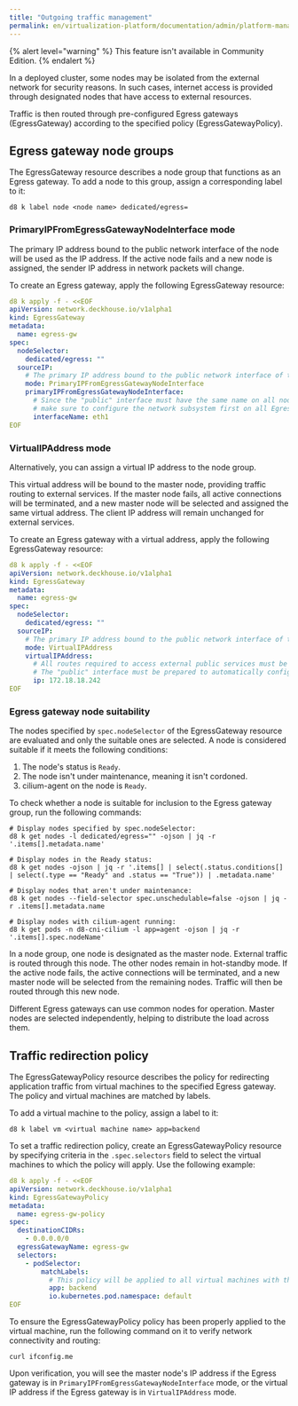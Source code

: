 ```yaml
---
title: "Outgoing traffic management"
permalink: en/virtualization-platform/documentation/admin/platform-management/network/egress.html
---
```


{% alert level="warning" %}
This feature isn't available in Community Edition.
{% endalert %}

In a deployed cluster, some nodes may be isolated from the external network for security reasons.
In such cases, internet access is provided through designated nodes that have access to external resources.

Traffic is then routed through pre-configured Egress gateways (EgressGateway) according to the specified policy (EgressGatewayPolicy).

## Egress gateway node groups

The EgressGateway resource describes a node group that functions as an Egress gateway.
To add a node to this group, assign a corresponding label to it:

```shell
d8 k label node <node name> dedicated/egress=
```

### PrimaryIPFromEgressGatewayNodeInterface mode

The primary IP address bound to the public network interface of the node will be used as the IP address.
If the active node fails and a new node is assigned, the sender IP address in network packets will change.

To create an Egress gateway, apply the following EgressGateway resource:

```yaml
d8 k apply -f - <<EOF
apiVersion: network.deckhouse.io/v1alpha1
kind: EgressGateway
metadata:
  name: egress-gw
spec:
  nodeSelector:
    dedicated/egress: ""
  sourceIP:
    # The primary IP address bound to the public network interface of the node will be used as the IP address
    mode: PrimaryIPFromEgressGatewayNodeInterface
    primaryIPFromEgressGatewayNodeInterface:
      # Since the "public" interface must have the same name on all nodes in the group (for example, eth1),
      # make sure to configure the network subsystem first on all Egress nodes
      interfaceName: eth1
EOF
```

### VirtualIPAddress mode

Alternatively, you can assign a virtual IP address to the node group.

This virtual address will be bound to the master node, providing traffic routing to external services.
If the master node fails, all active connections will be terminated,
and a new master node will be selected and assigned the same virtual address.
The client IP address will remain unchanged for external services.

To create an Egress gateway with a virtual address, apply the following EgressGateway resource:

```yaml
d8 k apply -f - <<EOF
apiVersion: network.deckhouse.io/v1alpha1
kind: EgressGateway
metadata:
  name: egress-gw
spec:
  nodeSelector:
    dedicated/egress: ""
  sourceIP:
    # The primary IP address bound to the public network interface of the node will be used as the IP address
    mode: VirtualIPAddress
    virtualIPAddress:
      # All routes required to access external public services must be configured on every node
      # The "public" interface must be prepared to automatically configure the "virtual" IP address as a secondary IP address
      ip: 172.18.18.242
EOF
```

### Egress gateway node suitability

The nodes specified by `spec.nodeSelector` of the EgressGateway resource are evaluated and only the suitable ones are selected.
A node is considered suitable if it meets the following conditions:

1. The node's status is `Ready`.
1. The node isn't under maintenance, meaning it isn't cordoned.
1. cilium-agent on the node is `Ready`.

To check whether a node is suitable for inclusion to the Egress gateway group, run the following commands:

```shell
# Display nodes specified by spec.nodeSelector:
d8 k get nodes -l dedicated/egress="" -ojson | jq -r '.items[].metadata.name'

# Display nodes in the Ready status:
d8 k get nodes -ojson | jq -r '.items[] | select(.status.conditions[] | select(.type == "Ready" and .status == "True")) | .metadata.name'

# Display nodes that aren't under maintenance:
d8 k get nodes --field-selector spec.unschedulable=false -ojson | jq -r .items[].metadata.name

# Display nodes with cilium-agent running:
d8 k get pods -n d8-cni-cilium -l app=agent -ojson | jq -r '.items[].spec.nodeName'
```

In a node group, one node is designated as the master node. External traffic is routed through this node.
The other nodes remain in hot-standby mode.
If the active node fails, the active connections will be terminated,
and a new master node will be selected from the remaining nodes.
Traffic will then be routed through this new node.

Different Egress gateways can use common nodes for operation.
Master nodes are selected independently, helping to distribute the load across them.

## Traffic redirection policy

The EgressGatewayPolicy resource describes the policy for redirecting application traffic from virtual machines to the specified Egress gateway.
The policy and virtual machines are matched by labels.

To add a virtual machine to the policy, assign a label to it:

```shell
d8 k label vm <virtual machine name> app=backend
```

To set a traffic redirection policy,
create an EgressGatewayPolicy resource by specifying criteria in the `.spec.selectors` field
to select the virtual machines to which the policy will apply.
Use the following example:

```yaml
d8 k apply -f - <<EOF
apiVersion: network.deckhouse.io/v1alpha1
kind: EgressGatewayPolicy
metadata:
  name: egress-gw-policy
spec:
  destinationCIDRs:
    - 0.0.0.0/0
  egressGatewayName: egress-gw
  selectors:
    - podSelector:
        matchLabels:
          # This policy will be applied to all virtual machines with the app=backend label in the default namespace
          app: backend
          io.kubernetes.pod.namespace: default
EOF
```

To ensure the EgressGatewayPolicy policy has been properly applied to the virtual machine,
run the following command on it to verify network connectivity and routing:

```shell
curl ifconfig.me
```

Upon verification, you will see the master node's IP address if the Egress gateway is in `PrimaryIPFromEgressGatewayNodeInterface` mode,
or the virtual IP address if the Egress gateway is in `VirtualIPAddress` mode.
